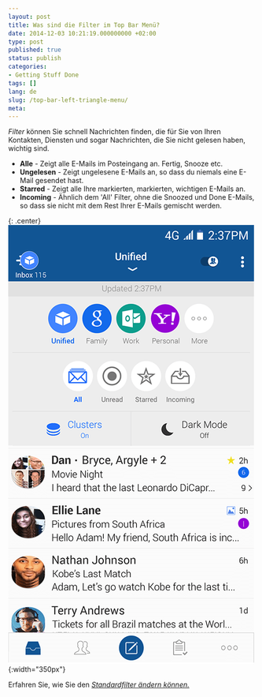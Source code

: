 ```yaml
---
layout: post
title: Was sind die Filter im Top Bar Menü?
date: 2014-12-03 10:21:19.000000000 +02:00
type: post
published: true
status: publish
categories:
- Getting Stuff Done
tags: []
lang: de
slug: /top-bar-left-triangle-menu/
meta:
---
```


*Filter* können Sie schnell Nachrichten finden, die für Sie von Ihren Kontakten, Diensten und sogar Nachrichten, die Sie nicht gelesen haben, wichtig sind.

* **Alle** - Zeigt alle E-Mails im Posteingang an. Fertig, Snooze etc.
* **Ungelesen** - Zeigt ungelesene E-Mails an, so dass du niemals eine E-Mail gesendet hast.
* **Starred** - Zeigt alle Ihre markierten, markierten, wichtigen E-Mails an.
* **Incoming** - Ähnlich dem 'All' Filter, ohne die Snoozed und Done E-Mails, so dass sie nicht mit dem Rest Ihrer E-Mails gemischt werden.

{: .center}
![BlueMail Picker](/assets/BlueMail_PressKit_Picker-1-1.png){:width="350px"}

Erfahren Sie, wie Sie den *[Standardfilter ändern können.](/how-do-i-change-the-default-filter/)*
